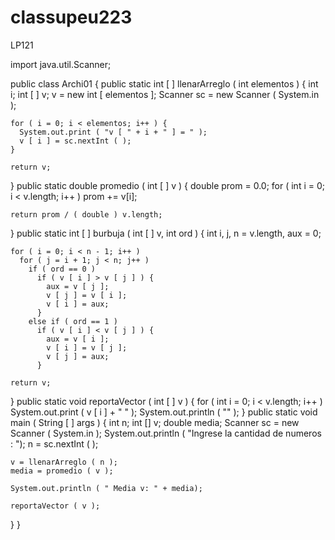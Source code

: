 # classupeu223
LP121
 
  import java.util.Scanner;

public class Archi01 {
  public static int [ ] llenarArreglo ( int elementos ) {
    int i; int [ ] v; 
    v = new int [ elementos ];
    Scanner sc = new Scanner ( System.in );

    for ( i = 0; i < elementos; i++ ) {
      System.out.print ( "v [ " + i + " ] = " );
      v [ i ] = sc.nextInt ( ); 
    }

    return v;
  }
  public static double promedio ( int [ ] v ) {
    double prom = 0.0;
    for ( int i = 0; i < v.length; i++ )
      prom += v[i];

    return prom / ( double ) v.length;  
  }
  public static int [ ] burbuja ( int [ ] v, int ord ) {
    int i, j, n = v.length, aux = 0;
    
    for ( i = 0; i < n - 1; i++ )
      for ( j = i + 1; j < n; j++ )
        if ( ord == 0 )
          if ( v [ i ] > v [ j ] ) {
            aux = v [ j ];
            v [ j ] = v [ i ];
            v [ i ] = aux;
          }
        else if ( ord == 1 )
          if ( v [ i ] < v [ j ] ) {
            aux = v [ i ];
            v [ i ] = v [ j ];
            v [ j ] = aux;
          }

    return v;
  }
    public static void reportaVector ( int [ ] v ) {
    for ( int i = 0; i < v.length; i++ )
      System.out.print ( v [ i ] + " " );
    System.out.println ( "" );
  }
  public static void main ( String [ ] args ) {
    int n; int [] v;
    double media;
    Scanner sc = new Scanner ( System.in );
    System.out.println ( "Ingrese la cantidad de numeros : ");
    n = sc.nextInt ( );

    v = llenarArreglo ( n );
    media = promedio ( v );
        
    System.out.println ( " Media v: " + media);
    
    reportaVector ( v );
  }
}
